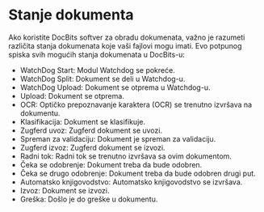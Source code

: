 # Stanje dokumenta

Ako koristite DocBits softver za obradu dokumenata, važno je razumeti različita stanja dokumenata koje vaši fajlovi mogu imati. Evo potpunog spiska svih mogućih stanja dokumenata u DocBits-u:

* WatchDog Start: Modul Watchdog se pokreće.
* WatchDog Split: Dokument se deli u Watchdog-u.
* WatchDog Upload: Dokument se otprema u Watchdog-u.
* Upload: Dokument se otprema.
* OCR: Optičko prepoznavanje karaktera (OCR) se trenutno izvršava na dokumentu.
* Klasifikacija: Dokument se klasifikuje.
* Zugferd uvoz: Zugferd dokument se uvozi.
* Spreman za validaciju: Dokument je spreman za validaciju.
* Zugferd izvoz: Zugferd dokument se izvozi.
* Radni tok: Radni tok se trenutno izvršava sa ovim dokumentom.
* Čeka se odobrenje: Dokument treba da bude odobren.
* Čeka se drugo odobrenje: Dokument treba da bude odobren drugi put.
* Automatsko knjigovodstvo: Automatsko knjigovodstvo se izvršava.
* Izvoz: Dokument se izvozi.
* Greška: Došlo je do greške u dokumentu.
